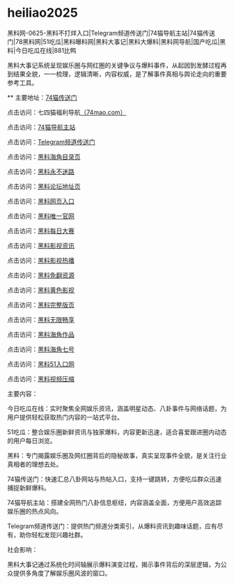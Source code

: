 # heiliao2025
黑料网-0625-黑料不打烊入口|Telegram频道传送门|74猫导航主站|74猫传送门|78黑料网|51吃瓜|黑料曝料网|黑料大事记|黑料大爆料|黑料网导航|国产吃瓜|黑料|今日吃瓜在线|881比鸭

黑料大事记系统呈现娱乐圈与网红圈的关键争议与爆料事件，从起因到发酵过程再到结果全貌，一一梳理，逻辑清晰，内容权威，是了解事件真相与舆论走向的重要参考工具。

** 主要地址：<a href="https://74mao.com/">74猫传送门</a>

点击访问：七四猫福利导航<a href="https://74mao.com/">（74mao.com）</a>

点击访问：<a href="https://74mao.com/">74猫导航主站</a>

点击访问：<a href="https://74mao.com/">Telegram频道传送门</a>

点击访问：<a href="https://hj-786.pages.dev/">黑料海角目录页</a>  

点击访问：<a href="https://hj-792.pages.dev/">黑料永不迷路</a>  

点击访问：<a href="https://hj-952.pages.dev/">黑料论坛地址页</a>  

点击访问：<a href="https://hj-953.pages.dev/">黑料网页入口</a>  

点击访问：<a href="https://hj-954.pages.dev/">黑料唯一官网</a>  

点击访问：<a href="https://hj-955.pages.dev/">黑料每日大赛</a>  

点击访问：<a href="https://hj-976.pages.dev/">黑料影视资讯</a>  

点击访问：<a href="https://hj-977.pages.dev/">黑料影视热播</a>  

点击访问：<a href="https://hj-978.pages.dev/">黑料免翻资源</a>  

点击访问：<a href="https://hj-979.pages.dev/">黑料黄色影视</a>  

点击访问：<a href="https://hj-980.pages.dev/">黑料完整版页</a>  

点击访问：<a href="https://hj-981.pages.dev/">黑料无限畅享</a>  

点击访问：<a href="https://hj-982.pages.dev/">黑料海角作品</a>  

点击访问：<a href="https://hj-983.pages.dev/">黑料海角七号</a>  

点击访问：<a href="https://hj-842.pages.dev/">黑料51入口网</a>  

点击访问：<a href="https://hj-843.pages.dev/">黑料视频压缩</a>  

主要内容：

今日吃瓜在线：实时聚焦全网娱乐资讯，涵盖明星动态、八卦事件与网络话题，为用户提供轻松获取热门内容的一站式平台。

51吃瓜：整合娱乐圈新鲜资讯与独家爆料，内容更新迅速，适合喜爱跟进圈内动态的用户每日浏览。

黑料：专门揭露娱乐圈及网红圈背后的隐秘故事，真实呈现事件全貌，是关注行业真相者的理想去处。

74猫传送门：快速汇总八卦网站与热帖入口，支持一键跳转，方便吃瓜群众迅速捕捉新鲜爆料。

74猫导航主站：搭建全网热门八卦信息枢纽，内容涵盖全面，方便用户高效追踪娱乐圈的热点风向。

Telegram频道传送门：提供热门频道分类索引，从爆料资讯到趣味话题，应有尽有，助你轻松发现兴趣社群。

社会影响：

黑料大事记通过系统化时间轴展示爆料演变过程，揭示事件背后的深层逻辑，为公众提供多角度了解娱乐圈风波的窗口。

<span style="display:none;">[Canonical link](https://github.com/vivv20250625/viv5）</span>

